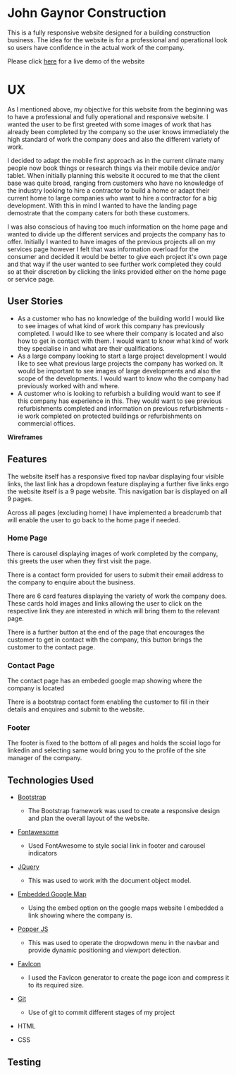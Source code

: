 # John Gaynor Construction

This is a fully responsive website designed for a building construction business. The idea for the website is for a professional and operational look so users have confidence in the actual work of the company. 

Please click [here](https://john-gaynor-construction-cgaynor91.c9users.io/index.html) for a live demo of the website 

# UX

As I mentioned above, my objective for this website from the beginning was to have a professional and fully operational and responsive website. I wanted the user to be first greeted with some images of work that has already been completed by the company so the user knows immediately the high standard of work the company does and also the different variety of work. 

I decided to adapt the mobile first approach as in the current climate many people now book things or research things via their mobile device and/or tablet. When initially planning this website it occured to me that the client base was quite broad, ranging from customers who have no knowledge of the industry looking to hire a contractor to build a home or adapt their current home to large companies who want to hire a contractor for a big development. With this in mind I wanted to have the landing page demostrate that the company caters for both these customers.

I was also conscious of having too much information on the home page and wanted to divide up the different services and projects the company has to offer. Initially I wanted to have images of the previous projects all on my services page however I felt that was information overload for the consumer and decided it would be better to give each project it's own page and that way if the user wanted to see further work completed they could so at their discretion by clicking the links provided either on the home page or service page. 


## User Stories

- As a customer who has no knowledge of the building world I would like to see images of what kind of work this company has previously completed. I would like to see where their company is located and also how to get in contact with them. I would want to know what kind of work they specialise in and what are their qualifications. 
- As a large company looking to start a large project development I would like to see what previous large projects the company has worked on. It would be important to see images of large developments and also the scope of the developments. I would want to know who the company had previously worked with and where. 
- A customer who is looking to refurbish a building would want to see if this company has experience in this. They would want to see previous refurbishments completed and information on previous refurbishments - ie work completed on protected buildings or refurbishments on commercial offices. 


**Wireframes**








## Features

The website itself has a responsive fixed top navbar displaying four visible links, the last link has a dropdown feature displaying a further five links ergo the website itself is a 9 page website. This navigation bar is displayed on all 9 pages. 

Across all pages (excluding home) I have implemented a breadcrumb that will enable the user to go back to the home page if needed. 


### Home Page

There is carousel displaying images of work completed by the company, this greets the user when they first visit the page.

There is a contact form provided for users to submit their email address to the company to enquire about the business. 

There are 6 card features displaying the variety of work the company does. These cards hold images and links allowing the user to click on the respective link they are interested in which will bring them to the relevant page. 

There is a further button at the end of the page that encourages the customer to get in contact with the company, this button brings the customer to the contact page. 

### Contact Page

The contact page has an embeded google map showing where the company is located

There is a bootstrap contact form enabling the customer to fill in their details and enquires and submit to the website. 

### Footer

The footer is fixed to the bottom of all pages and holds the scoial logo for linkedin and selecting same would bring you to the profile of the site manager of the company. 


## Technologies Used

- [Bootstrap](https://getbootstrap.com/) 
   - The Bootstrap framework was used to create a responsive design and plan the overall layout of the website. 
- [Fontawesome](https://fontawesome.com/start)
    - Used FontAwesome to style social link in footer and carousel indicators
- [JQuery](https://jquery.com/)
    - This was used to work with the document object model.

- [Embedded Google Map](https://www.google.com/maps/)
  - Using the embed option on the google maps website I embedded a link showing where the company is. 

- [Popper JS](https://popper.js.org/)
    - This was used to operate the dropwdown menu in the navbar and provide dynamic positioning and viewport detection. 

- [FavIcon](https://www.favicongenerator.com/)
  - I used the FavIcon generator to create the page icon and compress it to its required size.

- [Git](https://git-scm.com/)
  - Use of git to commit different stages of my project

- HTML
    
- CSS


## Testing 







